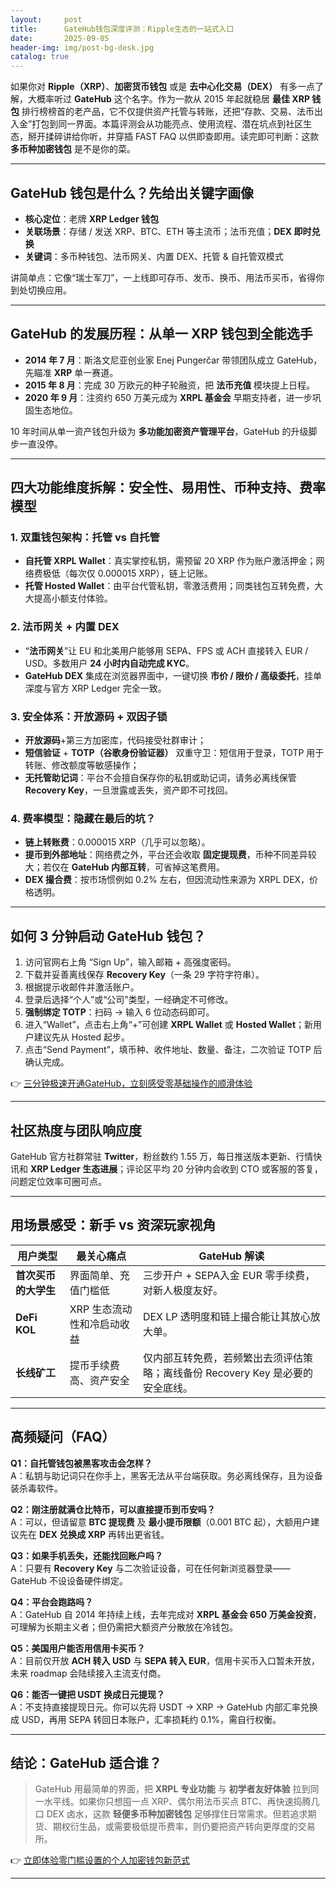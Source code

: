 ```yaml
---
layout:     post
title:      GateHub钱包深度评测：Ripple生态的一站式入口
date:       2025-09-05
header-img: img/post-bg-desk.jpg
catalog: true
---
```


如果你对 **Ripple（XRP）**、**加密货币钱包** 或是 **去中心化交易（DEX）** 有多一点了解，大概率听过 **GateHub** 这个名字。作为一款从 2015 年起就稳居 **最佳 XRP 钱包** 排行榜榜首的老产品，它不仅提供资产托管与转账，还把“存款、交易、法币出入金”打包到同一界面。本篇评测会从功能亮点、使用流程、潜在坑点到社区生态，掰开揉碎讲给你听，并穿插 FAST FAQ 以供即查即用。读完即可判断：这款 **多币种加密钱包** 是不是你的菜。

---

## GateHub 钱包是什么？先给出关键字画像

- **核心定位**：老牌 **XRP Ledger 钱包**  
- **关联场景**：存储 / 发送 XRP、BTC、ETH 等主流币；法币充值；**DEX 即时兑换**  
- **关键词**：多币种钱包、法币网关、内置 DEX、托管 & 自托管双模式  

讲简单点：它像“瑞士军刀”，一上线即可存币、发币、换币、用法币买币，省得你到处切换应用。

---

## GateHub 的发展历程：从单一 XRP 钱包到全能选手

- **2014 年 7 月**：斯洛文尼亚创业家 Enej Pungerčar 带领团队成立 GateHub，先瞄准 **XRP** 单一赛道。  
- **2015 年 8 月**：完成 30 万欧元的种子轮融资，把 **法币充值** 模块提上日程。  
- **2020 年 9 月**：注资约 650 万美元成为 **XRPL 基金会** 早期支持者，进一步巩固生态地位。  

10 年时间从单一资产钱包升级为 **多功能加密资产管理平台**，GateHub 的升级脚步一直没停。

---

## 四大功能维度拆解：安全性、易用性、币种支持、费率模型

### 1. 双重钱包架构：**托管 vs 自托管**

- **自托管 XRPL Wallet**：真实掌控私钥，需预留 20 XRP 作为账户激活押金；网络费极低（每次仅 0.000015 XRP），链上记账。
- **托管 Hosted Wallet**：由平台代管私钥，零激活费用；同类钱包互转免费，大大提高小额支付体验。

### 2. 法币网关 + 内置 DEX

- “**法币网关**”让 EU 和北美用户能够用 SEPA、FPS 或 ACH 直接转入 EUR / USD。多数用户 **24 小时内自动完成 KYC**。
- **GateHub DEX** 集成在浏览器界面中，一键切换 **市价 / 限价 / 高级委托**，挂单深度与官方 XRP Ledger 完全一致。

### 3. 安全体系：开放源码 + 双因子锁

- **开放源码**+第三方加密库，代码接受社群审计；  
- **短信验证** + **TOTP（谷歌身份验证器）** 双重守卫：短信用于登录，TOTP 用于转账、修改额度等敏感操作；  
- **无托管助记词**：平台不会擅自保存你的私钥或助记词，请务必离线保管 **Recovery Key**，一旦泄露或丢失，资产即不可找回。

### 4. 费率模型：隐藏在最后的坑？

- **链上转账费**：0.000015 XRP（几乎可以忽略）。  
- **提币到外部地址**：网络费之外，平台还会收取 **固定提现费**，币种不同差异较大；若仅在 **GateHub 内部互转**，可省掉这笔费用。  
- **DEX 撮合费**：按市场惯例如 0.2% 左右，但因流动性来源为 XRPL DEX，价格透明。  

---

## 如何 3 分钟启动 GateHub 钱包？

1. 访问官网右上角 “Sign Up”，输入邮箱 + 高强度密码。  
2. 下载并妥善离线保存 **Recovery Key**（一条 29 字符字符串）。  
3. 根据提示收邮件并激活账户。  
4. 登录后选择“个人”或“公司”类型，一经确定不可修改。  
5. **强制绑定 TOTP**：扫码 → 输入 6 位动态码即可。  
6. 进入“Wallet”，点击右上角“+”可创建 **XRPL Wallet** 或 **Hosted Wallet**；新用户建议先从 Hosted 起步。  
7. 点击“Send Payment”，填币种、收件地址、数量、备注，二次验证 TOTP 后确认完成。

👉 [三分钟极速开通GateHub，立刻感受零基础操作的顺滑体验](https://okxdog.com/)

---

## 社区热度与团队响应度

GateHub 官方社群常驻 **Twitter**，粉丝数约 1.55 万，每日推送版本更新、行情快讯和 **XRP Ledger 生态进展**；评论区平均 20 分钟内会收到 CTO 或客服的答复，问题定位效率可圈可点。

---

## 用场景感受：新手 vs 资深玩家视角

| 用户类型 | 最关心痛点 | GateHub 解读 |
|---|---|---|
| **首次买币的大学生** | 界面简单、充值门槛低 | 三步开户 + SEPA入金 EUR 零手续费，对新人极度友好。 |
| **DeFi KOL** | XRP 生态流动性和冷启动收益 | DEX LP 透明度和链上撮合能让其放心放大单。 |
| **长线矿工** | 提币手续费高、资产安全 | 仅内部互转免费，若频繁出去须评估策略；离线备份 Recovery Key 是必要的安全底线。 |

---

## 高频疑问（FAQ）

**Q1：自托管钱包被黑客攻击会怎样？**  
A：私钥与助记词只在你手上，黑客无法从平台端获取。务必离线保存，且为设备装杀毒软件。

**Q2：刚注册就满仓比特币，可以直接提币到币安吗？**  
A：可以，但请留意 **BTC 提现费** 及 **最小提币限额**（0.001 BTC 起），大额用户建议先在 **DEX 兑换成 XRP** 再转出更省钱。

**Q3：如果手机丢失，还能找回账户吗？**  
A：只要有 **Recovery Key** 与二次验证设备，可在任何新浏览器登录——GateHub 不设设备硬件绑定。

**Q4：平台会跑路吗？**  
A：GateHub 自 2014 年持续上线，去年完成对 **XRPL 基金会 650 万美金投资**，可理解为长期主义者；但仍需把大额资产分散放在冷钱包。

**Q5：美国用户能否用信用卡买币？**  
A：目前仅开放 **ACH 转入 USD** 与 **SEPA 转入 EUR**，信用卡买币入口暂未开放，未来 roadmap 会陆续接入主流支付商。

**Q6：能否一键把 USDT 换成日元提现？**  
A：不支持直接提现日元。你可以先将 USDT → XRP → GateHub 内部汇率兑换成 USD，再用 SEPA 转回日本账户，汇率损耗约 0.1%，需自行权衡。

---

## 结论：GateHub 适合谁？

> GateHub 用最简单的界面，把 **XRPL 专业功能** 与 **初学者友好体验** 拉到同一水平线。如果你只想囤一点 XRP、偶尔用法币买点 BTC、再快速捣腾几口 DEX 卤水，这款 **轻便多币种加密钱包** 足够撑住日常需求。但若追求期货、期权衍生品，或需要极低提币费率，则仍要把资产转向更厚度的交易所。

👉 [立即体验零门槛设置的个人加密钱包新范式](https://okxdog.com/)

---